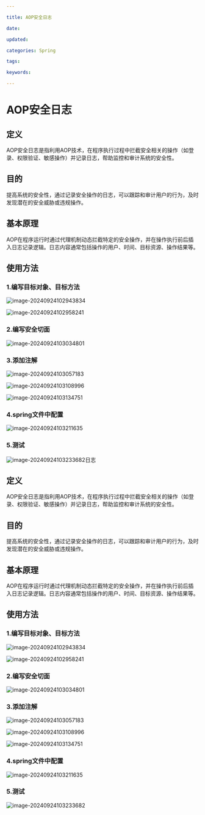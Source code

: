 ```yaml
---

title: AOP安全日志

date: 

updated: 

categories: Spring

tags: 

keywords: 

---
```

# AOP安全日志

## 定义

AOP安全日志是指利用AOP技术，在程序执行过程中拦截安全相关的操作（如登录、权限验证、敏感操作）并记录日志，帮助监控和审计系统的安全性。

## 目的

提高系统的安全性，通过记录安全操作的日志，可以跟踪和审计用户的行为，及时发现潜在的安全威胁或违规操作。

## 基本原理

AOP在程序运行时通过代理机制动态拦截特定的安全操作，并在操作执行前后插入日志记录逻辑。日志内容通常包括操作的用户、时间、目标资源、操作结果等。

## 使用方法

### 1.编写目标对象、目标方法

![image-20240924102943834](./../../TyporaImage/Spring/image-20240924102943834.png)

![image-20240924102958241](./../../TyporaImage/Spring/image-20240924102958241.png)

### 2.编写安全切面

![image-20240924103034801](./../../TyporaImage/Spring/image-20240924103034801.png)

### 3.添加注解

![image-20240924103057183](./../../TyporaImage/Spring/image-20240924103057183.png)

![image-20240924103108996](./../../TyporaImage/Spring/image-20240924103108996.png)

![image-20240924103134751](./../../TyporaImage/Spring/image-20240924103134751.png)

### 4.spring文件中配置

![image-20240924103211635](./../../TyporaImage/Spring/image-20240924103211635.png)

### 5.测试

![image-20240924103233682](./../../TyporaImage/Spring/image-20240924103233682.png)日志

## 定义

AOP安全日志是指利用AOP技术，在程序执行过程中拦截安全相关的操作（如登录、权限验证、敏感操作）并记录日志，帮助监控和审计系统的安全性。

## 目的

提高系统的安全性，通过记录安全操作的日志，可以跟踪和审计用户的行为，及时发现潜在的安全威胁或违规操作。

## 基本原理

AOP在程序运行时通过代理机制动态拦截特定的安全操作，并在操作执行前后插入日志记录逻辑。日志内容通常包括操作的用户、时间、目标资源、操作结果等。

## 使用方法

### 1.编写目标对象、目标方法

![image-20240924102943834](./../../TyporaImage/Spring/image-20240924102943834.png)

![image-20240924102958241](./../../TyporaImage/Spring/image-20240924102958241.png)

### 2.编写安全切面

![image-20240924103034801](./../../TyporaImage/Spring/image-20240924103034801.png)

### 3.添加注解

![image-20240924103057183](./../../TyporaImage/Spring/image-20240924103057183.png)

![image-20240924103108996](./../../TyporaImage/Spring/image-20240924103108996.png)

![image-20240924103134751](./../../TyporaImage/Spring/image-20240924103134751.png)

### 4.spring文件中配置

![image-20240924103211635](./../../TyporaImage/Spring/image-20240924103211635.png)

### 5.测试

![image-20240924103233682](./../../TyporaImage/Spring/image-20240924103233682.png)